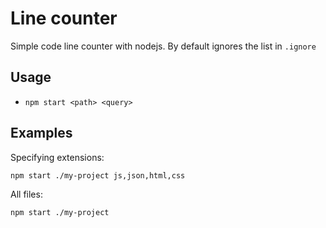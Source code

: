 # Line counter

Simple code line counter with nodejs. By default ignores the list in `.ignore`

## Usage

- `npm start <path> <query>`

## Examples

Specifying extensions:

```bash
npm start ./my-project js,json,html,css
```

 All files:

```bash
npm start ./my-project
```
